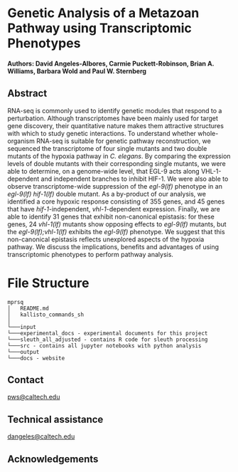# Genetic Analysis of a Metazoan Pathway using Transcriptomic Phenotypes
#### Authors: David Angeles-Albores, Carmie Puckett-Robinson, Brian A. Williams, Barbara Wold and Paul W. Sternberg

## Abstract
RNA-seq is commonly used to identify genetic modules that respond to a perturbation. Although transcriptomes have been mainly used for target gene discovery, their quantitative nature makes them attractive structures with which to study genetic interactions. To understand whether whole-organism RNA-seq is suitable for genetic pathway reconstruction, we sequenced the transcriptome of four single mutants and two double mutants of the hypoxia pathway in *C. elegans*. By comparing the expression levels of double mutants with their corresponding single mutants, we were able to determine, on a genome-wide level, that EGL-9 acts along VHL-1-dependent and independent branches to inhibit HIF-1. We were also able to observe transcriptome-wide suppression of the *egl-9(lf)* phenotype in an *egl-9(lf) hif-1(lf)* double mutant. As a by-product of our analysis, we identified a core hypoxic response consisting of 355 genes, and 45 genes that have *hif-1*-independent, *vhl-1*-dependent expression. Finally, we are able to identify 31 genes that exhibit non-canonical epistasis: for these genes, 24 *vhl-1(lf)* mutants show opposing effects to *egl-9(lf)* mutants, but the *egl-9(lf);vhl-1(lf)* exhibits the *egl-9(lf)* phenotype. We suggest that this non-canonical epistasis reflects unexplored aspects of the hypoxia pathway. We discuss the implications, benefits and advantages of using transcriptomic phenotypes to perform pathway analysis.

# File Structure
```
mprsq
│   README.md
│   kallisto_commands_sh    
│
└───input
└───experimental_docs - experimental documents for this project
└───sleuth_all_adjusted - contains R code for sleuth processing
└───src - contains all jupyter notebooks with python analysis
└───output
└───docs - website
```


## Contact
pws@caltech.edu

## Technical assistance
dangeles@caltech.edu

## Acknowledgements

